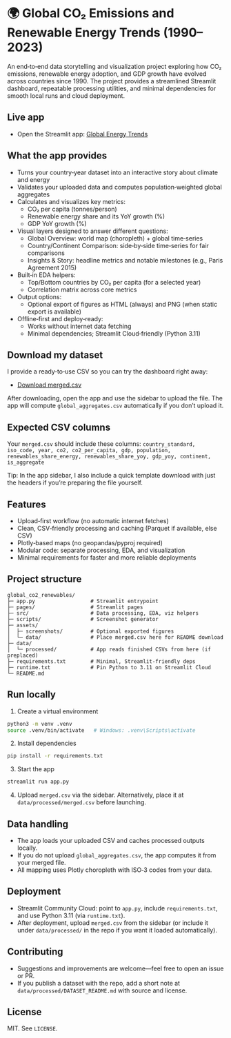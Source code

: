 # 🌍 Global CO₂ Emissions and Renewable Energy Trends (1990–2023)

An end‑to‑end data storytelling and visualization project exploring how CO₂ emissions, renewable energy adoption, and GDP growth have evolved across countries since 1990. The project provides a streamlined Streamlit dashboard, repeatable processing utilities, and minimal dependencies for smooth local runs and cloud deployment.

## Live app
- Open the Streamlit app: [Global Energy Trends](https://global-energy-trends-iccj6f96jeveueo7hkmpmf.streamlit.app/)

## What the app provides
- Turns your country‑year dataset into an interactive story about climate and energy
- Validates your uploaded data and computes population‑weighted global aggregates
- Calculates and visualizes key metrics:
  - CO₂ per capita (tonnes/person)
  - Renewable energy share and its YoY growth (%)
  - GDP YoY growth (%)
- Visual layers designed to answer different questions:
  - Global Overview: world map (choropleth) + global time‑series
  - Country/Continent Comparison: side‑by‑side time‑series for fair comparisons
  - Insights & Story: headline metrics and notable milestones (e.g., Paris Agreement 2015)
- Built‑in EDA helpers:
  - Top/Bottom countries by CO₂ per capita (for a selected year)
  - Correlation matrix across core metrics
- Output options:
  - Optional export of figures as HTML (always) and PNG (when static export is available)
- Offline‑first and deploy‑ready:
  - Works without internet data fetching
  - Minimal dependencies; Streamlit Cloud‑friendly (Python 3.11)

## Download my dataset
I provide a ready‑to‑use CSV so you can try the dashboard right away:
- [Download merged.csv](assets/data/merged.csv)

After downloading, open the app and use the sidebar to upload the file. The app will compute `global_aggregates.csv` automatically if you don’t upload it.

## Expected CSV columns
Your `merged.csv` should include these columns:
`country_standard, iso_code, year, co2, co2_per_capita, gdp, population, renewables_share_energy, renewables_share_yoy, gdp_yoy, continent, is_aggregate`

Tip: In the app sidebar, I also include a quick template download with just the headers if you’re preparing the file yourself.

## Features
- Upload‑first workflow (no automatic internet fetches)
- Clean, CSV‑friendly processing and caching (Parquet if available, else CSV)
- Plotly‑based maps (no geopandas/pyproj required)
- Modular code: separate processing, EDA, and visualization
- Minimal requirements for faster and more reliable deployments

## Project structure
```
global_co2_renewables/
├─ app.py                  # Streamlit entrypoint
├─ pages/                  # Streamlit pages
├─ src/                    # Data processing, EDA, viz helpers
├─ scripts/                # Screenshot generator
├─ assets/
│  ├─ screenshots/         # Optional exported figures
│  └─ data/                # Place merged.csv here for README download
├─ data/
│  └─ processed/           # App reads finished CSVs from here (if preplaced)
├─ requirements.txt        # Minimal, Streamlit‑friendly deps
├─ runtime.txt             # Pin Python to 3.11 on Streamlit Cloud
└─ README.md
```

## Run locally
1) Create a virtual environment
```bash
python3 -m venv .venv
source .venv/bin/activate   # Windows: .venv\Scripts\activate
```
2) Install dependencies
```bash
pip install -r requirements.txt
```
3) Start the app
```bash
streamlit run app.py
```
4) Upload `merged.csv` via the sidebar. Alternatively, place it at `data/processed/merged.csv` before launching.

## Data handling
- The app loads your uploaded CSV and caches processed outputs locally.
- If you do not upload `global_aggregates.csv`, the app computes it from your merged file.
- All mapping uses Plotly choropleth with ISO‑3 codes from your data.

## Deployment
- Streamlit Community Cloud: point to `app.py`, include `requirements.txt`, and use Python 3.11 (via `runtime.txt`).
- After deployment, upload `merged.csv` from the sidebar (or include it under `data/processed/` in the repo if you want it loaded automatically).

## Contributing
- Suggestions and improvements are welcome—feel free to open an issue or PR.
- If you publish a dataset with the repo, add a short note at `data/processed/DATASET_README.md` with source and license.

## License
MIT. See `LICENSE`.